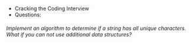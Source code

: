 * Cracking the Coding Interview
* Questions:

###### Implement an algorithm to determine if a string has all unique characters. What if you can not use additional data structures? 

